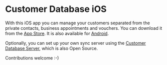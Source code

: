 # Customer Database iOS
With this iOS app you can manage your customers separated from the private contacts, business appointments and vouchers. You can download it from the [App Store](https://apps.apple.com/us/app/customer-database/id1496659447). It is also available for [Android](https://github.com/schorschii/customerdb-android).

Optionally, you can set up your own sync server using the [Customer Database Server](https://github.com/schorschii/customerdb-server), which is also Open Source.

Contributions welcome :-)
